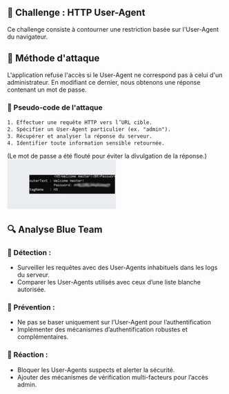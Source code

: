 ## 📌 Challenge : HTTP User-Agent  
Ce challenge consiste à contourner une restriction basée sur l'User-Agent du navigateur.  

## 🚀 Méthode d'attaque  
L'application refuse l'accès si le User-Agent ne correspond pas à celui d'un administrateur. En modifiant ce dernier, nous obtenons une réponse contenant un mot de passe.  

### 📜 Pseudo-code de l'attaque  
```plaintext
1. Effectuer une requête HTTP vers l’URL cible.  
2. Spécifier un User-Agent particulier (ex. "admin").  
3. Récupérer et analyser la réponse du serveur.  
4. Identifier toute information sensible retournée.  
```

(Le mot de passe a été flouté pour éviter la divulgation de la réponse.)
<img src="../Images/http-user-agent-flou.png" alt="Challenge HTTP User-Agent" width="50%">


## 🔍 Analyse Blue Team  

### 🔹 Détection :  
- Surveiller les requêtes avec des User-Agents inhabituels dans les logs du serveur. 
- Comparer les User-Agents utilisés avec ceux d’une liste blanche autorisée.  

### 🔹 Prévention :  
- Ne pas se baser uniquement sur l’User-Agent pour l’authentification
- Implémenter des mécanismes d’authentification robustes et complémentaires.  

### 🔹 Réaction :  
- Bloquer les User-Agents suspects et alerter la sécurité.  
- Ajouter des mécanismes de vérification multi-facteurs pour l’accès admin.  